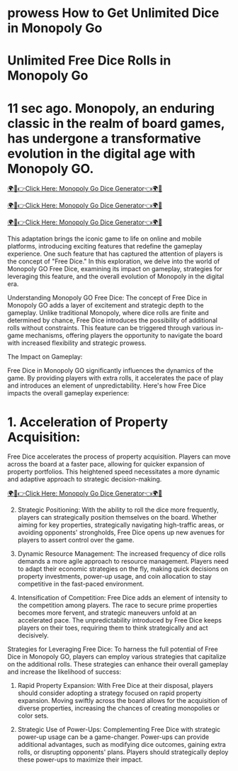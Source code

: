 # prowess How to Get Unlimited Dice in Monopoly Go

# Unlimited Free Dice Rolls in Monopoly Go

# 11 sec ago. Monopoly, an enduring classic in the realm of board games, has undergone a transformative evolution in the digital age with Monopoly GO.

[🌍📱👉Click Here: Monopoly Go Dice Generator👈🌍📱
](https://appbitly.com/Monopoly-Go-Dice)

[🌍📱👉Click Here: Monopoly Go Dice Generator👈🌍📱
](https://appbitly.com/Monopoly-Go-Dice)

[🌍📱👉Click Here: Monopoly Go Dice Generator👈🌍📱
](https://appbitly.com/Monopoly-Go-Dice)



This adaptation brings the iconic game to life on online and mobile platforms, introducing exciting features that redefine the gameplay experience. One such feature that has captured the attention of players is the concept of "Free Dice." In this exploration, we delve into the world of Monopoly GO Free Dice, examining its impact on gameplay, strategies for leveraging this feature, and the overall evolution of Monopoly in the digital era.

Understanding Monopoly GO Free Dice:
The concept of Free Dice in Monopoly GO adds a layer of excitement and strategic depth to the gameplay. Unlike traditional Monopoly, where dice rolls are finite and determined by chance, Free Dice introduces the possibility of additional rolls without constraints. This feature can be triggered through various in-game mechanisms, offering players the opportunity to navigate the board with increased flexibility and strategic prowess.

The Impact on Gameplay:

Free Dice in Monopoly GO significantly influences the dynamics of the game. By providing players with extra rolls, it accelerates the pace of play and introduces an element of unpredictability. Here's how Free Dice impacts the overall gameplay experience:

# 1. Acceleration of Property Acquisition:


Free Dice accelerates the process of property acquisition. Players can move across the board at a faster pace, allowing for quicker expansion of property portfolios. This heightened speed necessitates a more dynamic and adaptive approach to strategic decision-making.

[🌍📱👉Click Here: Monopoly Go Dice Generator👈🌍📱
](https://appbitly.com/Monopoly-Go-Dice)

2. Strategic Positioning:
With the ability to roll the dice more frequently, players can strategically position themselves on the board. Whether aiming for key properties, strategically navigating high-traffic areas, or avoiding opponents' strongholds, Free Dice opens up new avenues for players to assert control over the game.

3. Dynamic Resource Management:
The increased frequency of dice rolls demands a more agile approach to resource management. Players need to adapt their economic strategies on the fly, making quick decisions on property investments, power-up usage, and coin allocation to stay competitive in the fast-paced environment.

4. Intensification of Competition:
Free Dice adds an element of intensity to the competition among players. The race to secure prime properties becomes more fervent, and strategic maneuvers unfold at an accelerated pace. The unpredictability introduced by Free Dice keeps players on their toes, requiring them to think strategically and act decisively.

Strategies for Leveraging Free Dice:
To harness the full potential of Free Dice in Monopoly GO, players can employ various strategies that capitalize on the additional rolls. These strategies can enhance their overall gameplay and increase the likelihood of success:

1. Rapid Property Expansion:
With Free Dice at their disposal, players should consider adopting a strategy focused on rapid property expansion. Moving swiftly across the board allows for the acquisition of diverse properties, increasing the chances of creating monopolies or color sets.

2. Strategic Use of Power-Ups:
Complementing Free Dice with strategic power-up usage can be a game-changer. Power-ups can provide additional advantages, such as modifying dice outcomes, gaining extra rolls, or disrupting opponents' plans. Players should strategically deploy these power-ups to maximize their impact.
